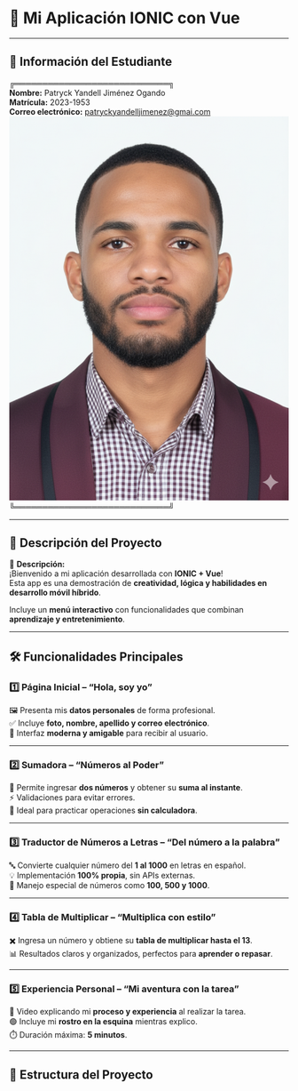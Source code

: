 # 🌟 Mi Aplicación IONIC con Vue

---

## 👤 Información del Estudiante
╔════════════════════════════╗  
**Nombre:** Patryck Yandell Jiménez Ogando  
**Matrícula:** 2023-1953  
**Correo electrónico:** patryckyandelljimenez@gmai.com  
![Foto 2x2](src/assets/images/perfil.png)  
╚════════════════════════════╝

---

## 🚀 Descripción del Proyecto
📝 **Descripción:**  
¡Bienvenido a mi aplicación desarrollada con **IONIC + Vue**!  
Esta app es una demostración de **creatividad, lógica y habilidades en desarrollo móvil híbrido**.  

Incluye un **menú interactivo** con funcionalidades que combinan **aprendizaje y entretenimiento**.

---

## 🛠 Funcionalidades Principales

### 1️⃣ Página Inicial – “Hola, soy yo”
🖼️ Presenta mis **datos personales** de forma profesional.  
✅ Incluye **foto, nombre, apellido y correo electrónico**.  
🎨 Interfaz **moderna y amigable** para recibir al usuario.  

---

### 2️⃣ Sumadora – “Números al Poder”
🔢 Permite ingresar **dos números** y obtener su **suma al instante**.  
⚡ Validaciones para evitar errores.  
📌 Ideal para practicar operaciones **sin calculadora**.  

---

### 3️⃣ Traductor de Números a Letras – “Del número a la palabra”
🔤 Convierte cualquier número del **1 al 1000** en letras en español.  
💡 Implementación **100% propia**, sin APIs externas.  
📌 Manejo especial de números como **100, 500 y 1000**.  

---

### 4️⃣ Tabla de Multiplicar – “Multiplica con estilo”
✖️ Ingresa un número y obtiene su **tabla de multiplicar hasta el 13**.  
📊 Resultados claros y organizados, perfectos para **aprender o repasar**.  

---

### 5️⃣ Experiencia Personal – “Mi aventura con la tarea”
🎥 Video explicando mi **proceso y experiencia** al realizar la tarea.  
🟢 Incluye mi **rostro en la esquina** mientras explico.  
⏱️ Duración máxima: **5 minutos**.  

---

## 📂 Estructura del Proyecto
